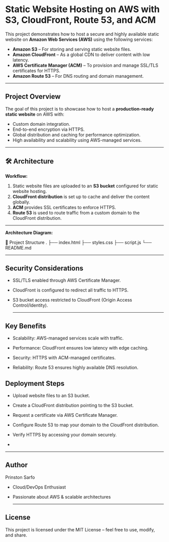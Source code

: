 
# Static Website Hosting on AWS with S3, CloudFront, Route 53, and ACM

This project demonstrates how to host a secure and highly available static website on **Amazon Web Services (AWS)** using the following services:  

- **Amazon S3** – For storing and serving static website files.  
- **Amazon CloudFront** – As a global CDN to deliver content with low latency.  
- **AWS Certificate Manager (ACM)** – To provision and manage SSL/TLS certificates for HTTPS.  
- **Amazon Route 53** – For DNS routing and domain management.  

---

##  Project Overview

The goal of this project is to showcase how to host a **production-ready static website** on AWS with:  
- Custom domain integration.  
- End-to-end encryption via HTTPS.  
- Global distribution and caching for performance optimization.  
- High availability and scalability using AWS-managed services.  

---

## 🛠️ Architecture

**Workflow:**
1. Static website files are uploaded to an **S3 bucket** configured for static website hosting.  
2. **CloudFront distribution** is set up to cache and deliver the content globally.  
3. **ACM** provides SSL certificates to enforce HTTPS.  
4. **Route 53** is used to route traffic from a custom domain to the CloudFront distribution.  

---

 **Architecture Diagram:** 

📂 Project Structure
.
├── index.html
├── styles.css
├── script.js
└── README.md

---

## Security Considerations

- SSL/TLS enabled through AWS Certificate Manager.

- CloudFront is configured to redirect all traffic to HTTPS.

- S3 bucket access restricted to CloudFront (Origin Access Control/Identity).

  ---

## Key Benefits

- Scalability: AWS-managed services scale with traffic.

- Performance: CloudFront ensures low latency with edge caching.

- Security: HTTPS with ACM-managed certificates.

- Reliability: Route 53 ensures highly available DNS resolution.

  

## Deployment Steps

- Upload website files to an S3 bucket.

- Create a CloudFront distribution pointing to the S3 bucket.

- Request a certificate via AWS Certificate Manager.

- Configure Route 53 to map your domain to the CloudFront distribution.

- Verify HTTPS by accessing your domain securely.
- 

---

## Author

Prinston Sarfo

- Cloud/DevOps Enthusiast

- Passionate about AWS & scalable architectures

  ---

## License

This project is licensed under the MIT License – feel free to use, modify, and share.

